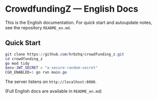 # CrowdfundingZ — English Docs

This is the English documentation. For quick start and autoupdate notes, see the repository `README_en.md`.

## Quick Start

```powershell
git clone https://github.com/hrbzhq/crowdfunding_z.git
cd crowdfunding_z
go mod tidy
$env:JWT_SECRET = "a-secure-random-secret"
CGO_ENABLED=1 go run main.go
```

The server listens on `http://localhost:8080`.

(Full English docs are available in `README_en.md`)
